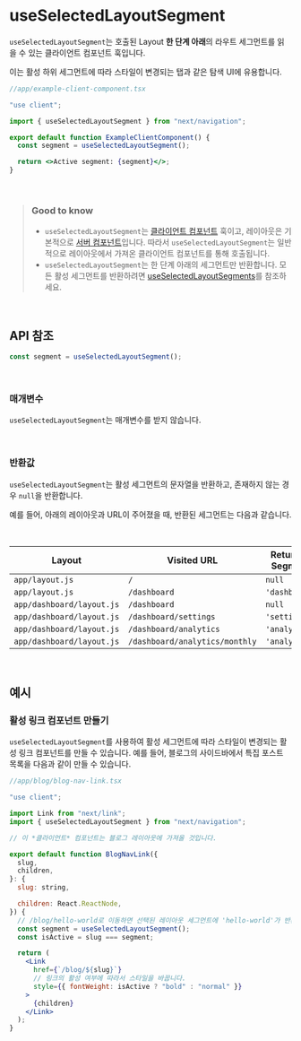 # useSelectedLayoutSegment

`useSelectedLayoutSegment`는 호출된 Layout **한 단계 아래**의 라우트 세그먼트를 읽을 수 있는 클라이언트 컴포넌트 훅입니다.

이는 활성 하위 세그먼트에 따라 스타일이 변경되는 탭과 같은 탐색 UI에 유용합니다.

```jsx
//app/example-client-component.tsx

"use client";

import { useSelectedLayoutSegment } from "next/navigation";

export default function ExampleClientComponent() {
  const segment = useSelectedLayoutSegment();

  return <>Active segment: {segment}</>;
}
```

<br>

> ### Good to know
>
> - `useSelectedLayoutSegment`는 [클라이언트 컴포넌트](../../Building_Your_Application/Rendering/Server_and_Client_Components.md) 훅이고, 레이아웃은 기본적으로 [서버 컴포넌트](../../Building_Your_Application/Rendering/Server_and_Client_Components.md)입니다. 따라서 `useSelectedLayoutSegment`는 일반적으로 레이아웃에서 가져온 클라이언트 컴포넌트를 통해 호출됩니다.
> - `useSelectedLayoutSegment`는 한 단계 아래의 세그먼트만 반환합니다. 모든 활성 세그먼트를 반환하려면 [useSelectedLayoutSegments](./useSelectedLayoutSegments.md)를 참조하세요.

<br>

## API 참조

```jsx
const segment = useSelectedLayoutSegment();
```

<br>

### 매개변수

`useSelectedLayoutSegment`는 매개변수를 받지 않습니다.

<br>

### 반환값

`useSelectedLayoutSegment`는 활성 세그먼트의 문자열을 반환하고, 존재하지 않는 경우 `null`을 반환합니다.

예를 들어, 아래의 레이아웃과 URL이 주어졌을 때, 반환된 세그먼트는 다음과 같습니다.

<br>

| Layout                    | Visited URL                    | Returned Segment |
| ------------------------- | ------------------------------ | ---------------- |
| `app/layout.js`           | `/`                            | `null`           |
| `app/layout.js`           | `/dashboard`                   | `'dashboard'`    |
| `app/dashboard/layout.js` | `/dashboard`                   | `null`           |
| `app/dashboard/layout.js` | `/dashboard/settings`          | `'settings'`     |
| `app/dashboard/layout.js` | `/dashboard/analytics`         | `'analytics'`    |
| `app/dashboard/layout.js` | `/dashboard/analytics/monthly` | `'analytics'`    |

<br>

## 예시

### 활성 링크 컴포넌트 만들기

`useSelectedLayoutSegment`를 사용하여 활성 세그먼트에 따라 스타일이 변경되는 활성 링크 컴포넌트를 만들 수 있습니다. 예를 들어, 블로그의 사이드바에서 특집 포스트 목록을 다음과 같이 만들 수 있습니다.

```jsx
//app/blog/blog-nav-link.tsx

"use client";

import Link from "next/link";
import { useSelectedLayoutSegment } from "next/navigation";

// 이 *클라이언트* 컴포넌트는 블로그 레이아웃에 가져올 것입니다.

export default function BlogNavLink({
  slug,
  children,
}: {
  slug: string,

  children: React.ReactNode,
}) {
  // /blog/hello-world로 이동하면 선택된 레이아웃 세그먼트에 'hello-world'가 반환됩니다.
  const segment = useSelectedLayoutSegment();
  const isActive = slug === segment;

  return (
    <Link
      href={`/blog/${slug}`}
      // 링크의 활성 여부에 따라서 스타일을 바꿉니다.
      style={{ fontWeight: isActive ? "bold" : "normal" }}
    >
      {children}
    </Link>
  );
}
```
